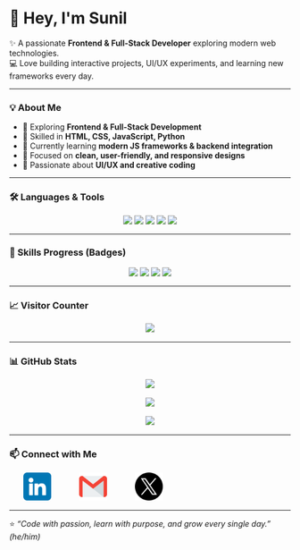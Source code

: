 # 👋 Hey, I'm Sunil

✨ A passionate **Frontend & Full-Stack Developer** exploring modern web technologies.  
💻 Love building interactive projects, UI/UX experiments, and learning new frameworks every day.  

---

### 💡 About Me
- 🚀 Exploring **Frontend & Full-Stack Development**  
- 🧠 Skilled in **HTML, CSS, JavaScript, Python**  
- 🌱 Currently learning **modern JS frameworks & backend integration**  
- 🎯 Focused on **clean, user-friendly, and responsive designs**  
- 🎨 Passionate about **UI/UX and creative coding**

---

### 🛠️ Languages & Tools
<p align="center">
  <img src="https://img.shields.io/badge/HTML5-E34F26?style=for-the-badge&logo=html5&logoColor=white" />
  <img src="https://img.shields.io/badge/CSS3-1572B6?style=for-the-badge&logo=css3&logoColor=white" />
  <img src="https://img.shields.io/badge/JavaScript-F7DF1E?style=for-the-badge&logo=javascript&logoColor=black" />
  <img src="https://img.shields.io/badge/Python-3776AB?style=for-the-badge&logo=python&logoColor=white" />
  <img src="https://img.shields.io/badge/React-61DAFB?style=for-the-badge&logo=react&logoColor=black" />
</p>

---

### 🎨 Skills Progress (Badges)
<p align="center">
  <img src="https://img.shields.io/badge/HTML%20&%20CSS-90%25-pink?style=for-the-badge">
  <img src="https://img.shields.io/badge/JavaScript-80%25-yellow?style=for-the-badge">
  <img src="https://img.shields.io/badge/Python-70%25-blue?style=for-the-badge">
  <img src="https://img.shields.io/badge/React-60%25-lightblue?style=for-the-badge">
</p>

---
### 📈 Visitor Counter
  <p align="center">
    <img src="https://komarev.com/ghpvc/?username=suneel2506&color=blue">
  </p>

---

### 📊 GitHub Stats
<p align="center">
  <img src="https://github-readme-stats.vercel.app/api?username=suneel2506&show_icons=true&theme=radical&count_private=true" />
</p>
<p align="center">
 <img src="https://github-readme-stats.vercel.app/api/top-langs/?username=suneel2506&layout=compact&theme=radical" />
</p>
<p align="center">
  <img src="https://github-readme-streak-stats.herokuapp.com/?user=suneel2506&theme=radical" />
</p>

---

### 📫 Connect with Me
<div align="center" style="display: flex; justify-content: space-around; align-items: center; width: 300px; text-decoration: none;">
  <a href="https://linkedin.com/in/your-linkedin" target="_blank" style="text-decoration: none;">
    <img src="linkedin.png" alt="LinkedIn" width="50" />
  </a>
  <a href="mailto:youremail@gmail.com" target="_blank" style="text-decoration: none;">
    <img src="gmail.png" alt="Email" width="50" />
  </a>
  <a href="https://x.com/yourusername" target="_blank" style="text-decoration: none;">
    <img src="twitter.png" alt="X (Twitter)" width="50" />
  </a>
</div>



---

⭐ *“Code with passion, learn with purpose, and grow every single day.”*  
*(he/him)*
